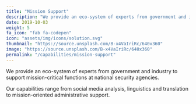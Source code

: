 ```yaml
---
title: "Mission Support"
description: "We provide an eco-system of experts from government and industry to support mission-critical functions at national security agencies.  "
date: 2019-10-03
weight: 5
fa_icon: "fab fa-codepen"
icon: "assets/img/icons/solution.svg"
thumbnail: "https://source.unsplash.com/B-x4VaIriRc/640x360"
image: "https://source.unsplash.com/B-x4VaIriRc/640x360"
permalink: "/capabilities/mission-support"
---
```


We provide an eco-system of experts from government and industry to support mission-critical functions at national security agencies.  

Our capabilities range from social media analysis, linguistics and translation to mission-oriented administrative support.